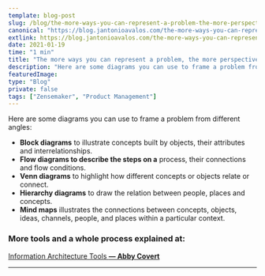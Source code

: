 ```yaml
---
template: blog-post
slug: /blog/the-more-ways-you-can-represent-a-problem-the-more-perspectives-you-get-to-solve-it
canonical: "https://blog.jantonioavalos.com/the-more-ways-you-can-represent-a-problem-the-more-perspectives-you-get-to-solve"
extlink: https://blog.jantonioavalos.com/the-more-ways-you-can-represent-a-problem-the-more-perspectives-you-get-to-solve
date: 2021-01-19
time: "1 min"
title: "The more ways you can represent a problem, the more perspectives you get to solve it"
description: "Here are some diagrams you can use to frame a problem from different angles..."
featuredImage:
type: "Blog"
private: false
tags: ["Zensemaker", "Product Management"]
---
```


Here are some diagrams you can use to frame a problem from different angles:

- **Block diagrams** to illustrate concepts built by objects, their attributes and interrelationships.
- **Flow diagrams to describe the steps on a** process, their connections and flow conditions.
- **Venn diagrams** to highlight how different concepts or objects relate or connect.
- **Hierarchy diagrams** to draw the relation between people, places and concepts.
- **Mind maps** illustrates the connections between concepts, objects, ideas, channels, people, and places within a particular context.

### More tools and a whole process explained at:

[Information Architecture Tools **— Abby Covert**](https://abbycovert.com/practicing-ia/#ia-tools)

---
